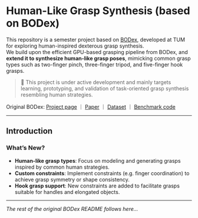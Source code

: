 # Human-Like Grasp Synthesis (based on BODex)

This repository is a semester project based on [BODex](https://github.com/JYChen18/BODex), developed at TUM for exploring human-inspired dexterous grasp synthesis.  
We build upon the efficient GPU-based grasping pipeline from BODex, and **extend it to synthesize human-like grasp poses**, mimicking common grasp types such as two-finger pinch, three-finger tripod, and five-finger hook grasps.

> 🔧 This project is under active development and mainly targets learning, prototyping, and validation of task-oriented grasp synthesis resembling human strategies.

Original BODex: [Project page](https://pku-epic.github.io/BODex/) ｜ [Paper](https://arxiv.org/abs/2412.16490) ｜ [Dataset](https://huggingface.co/datasets/JiayiChenPKU/BODex) ｜ [Benchmark code](https://github.com/JYChen18/DexGraspBench)

---

## Introduction
### What’s New?
- **Human-like grasp types**: Focus on modeling and generating grasps inspired by common human strategies.
- **Custom constraints**: Implement constraints (e.g. finger coordination) to achieve grasp symmetry or shape consistency.
- **Hook grasp support**: New constraints are added to facilitate grasps suitable for handles and elongated objects.

---

*The rest of the original BODex README follows here...*

```
